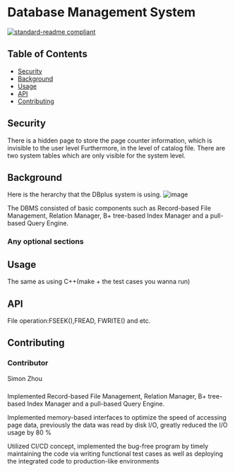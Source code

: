 # Database Management System


[![standard-readme compliant](https://img.shields.io/badge/readme%20style-standard-brightgreen.svg?style=flat-square)](https://github.com/RichardLitt/standard-readme)

## Table of Contents

- [Security](#security)
- [Background](#background)
- [Usage](#usage)
- [API](#api)
- [Contributing](#contributing)

## Security
There is a hidden page to store the page counter information, which is invisible to the user level
Furthermore, in the level of catalog file. There are two system tables which are only visible for the system level.

## Background
Here is the herarchy that the DBplus system is using.
![image](https://user-images.githubusercontent.com/34784304/68452284-e536e380-01a6-11ea-8d75-ca83340d9fcc.png)

The DBMS consisted of basic components such as Record-based File Management, Relation Manager, B+ tree-based Index Manager and a pull-based Query Engine.
### Any optional sections
## Usage
The same as using C++(make + the test cases you wanna run)

## API
File operation:FSEEK(),FREAD, FWRITE() and etc.

## Contributing

### Contributor
Simon Zhou
### 
Implemented Record-based File Management, Relation Manager, B+ tree-based Index Manager and a pull-based Query Engine.

Implemented memory-based interfaces to optimize the speed of accessing page data, previously the data was read by disk I/O, greatly reduced the I/O usage by 80 %

Utilized CI/CD concept, implemented the bug-free program by timely maintaining the code via writing functional test cases as well as deploying the integrated code to production-like environments

